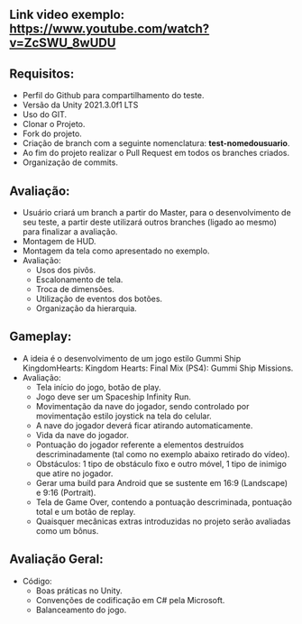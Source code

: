 Link video exemplo: https://www.youtube.com/watch?v=ZcSWU_8wUDU
---------------------------------------------------------------

Requisitos:
-----------
- Perfil do Github para compartilhamento do teste.
- Versão da Unity 2021.3.0f1 LTS
- Uso do GIT.
- Clonar o Projeto.
- Fork do projeto.
- Criação de branch com a seguinte nomenclatura: **test-nomedousuario**.
- Ao fim do projeto realizar o Pull Request em todos os branches criados.
- Organização de commits.
	
Avaliação:
----------
- Usuário criará um branch a partir do Master, para o desenvolvimento de seu teste, a partir deste utilizará outros branches (ligado ao mesmo) para finalizar a avaliação.
- Montagem de HUD.
- Montagem da tela como apresentado no exemplo.
- Avaliação:
	- Usos dos pivôs.
	- Escalonamento de tela.
	- Troca de dimensões.
	- Utilização de eventos dos botões.
	- Organização da hierarquia.

Gameplay:
---------
- A ideia é o desenvolvimento de um jogo estilo Gummi Ship KingdomHearts: Kingdom Hearts: Final Mix (PS4): Gummi Ship Missions.
- Avaliação:
	- Tela início do jogo, botão de play.
	- Jogo deve ser um Spaceship Infinity Run.
	- Movimentação da nave do jogador, sendo controlado por movimentação estilo joystick na tela do celular.
	- A nave do jogador deverá ficar atirando automaticamente.
	- Vida da nave do jogador.
	- Pontuação do jogador referente a elementos destruídos descriminadamente (tal como no exemplo abaixo retirado do vídeo).
	- Obstáculos: 1 tipo de obstáculo fixo e outro móvel, 1 tipo de inimigo que atire no jogador.
	- Gerar uma build para Android que se sustente em 16:9 (Landscape) e 9:16 (Portrait).
	- Tela de Game Over, contendo a pontuação descriminada, pontuação total e um botão de replay.
	- Quaisquer mecânicas extras introduzidas no projeto serão avaliadas como um bônus.

Avaliação Geral:
----------------
- Código:
	- Boas práticas no Unity.
	- Convenções de codificação em C# pela Microsoft.
	- Balanceamento do jogo.
